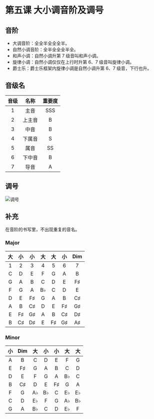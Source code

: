 # 第五课 大小调音阶及调号

## 音阶

- 大调音阶：全全半全全全半。
- 自然小调音阶：全半全全全半全。
- 和声小调：自然小调升第 7 级音叫和声小调。
- 旋律小调：自然小调仅仅在上行时升第 6、7 级音叫旋律小调。
- 爵士乐：爵士乐框架内旋律小调是自然小调升第 6、7 级音，下行也升。

## 音级名

|   音级   |    名称    |  重要度  |
| :---:  | :---:   |:---:    |
|  1 |  主音  | SSS    |
|  2 |  上主音 |  B|
|  3|  中音 | B |
|  4|  下属音 | S |
|  5|  属音 |  SS|
|  6|  下中音 |  B|
|  7|  导音 | A |

## 调号

![调号](https://oss.alrcly.com/column/2022-04-28-wvID4j.png)

## 补充

在音阶的书写里，不出现重复的音名。

### Major

| 大 | 小 | 小 | 大 | 大 | 小 |Dim|
|:---:|:---:|:---:|:---:|:---:|:---:|:---:|
|1|2|3|4|5|6|7|
|C|D|E|F|G|A|B|
|G|A|B|C|D|E|F♯|
|F|G|A|B♭|C|D|E|
|D|E|F♯|G|A|B|C♯|
|A|B|C♯|D|E|F♯|G♯|
|E|F♯|G♯|A|B|C♯|D♯|
|B|C♯|D♯|E|F♯|G♯|A♯|

### Minor

| 小 | Dim | 大 | 小 | 小 | 大 | 大 |
|:---:|:---:|:---:|:---:|:---:|:---:|:---:|
|A|B|C|D|E|F|G|
|E|F♯|G|A|B|C|D|
|D|E|F|G|A|B♭|C|
|B|C♯|D|E|F♯|G|A|
|F|G|A♭|B♭|C|E♭|E♭|
|C|D|E♭|F|G|A♭|B♭|
|G|A|B♭|C|D|E♭|F|
